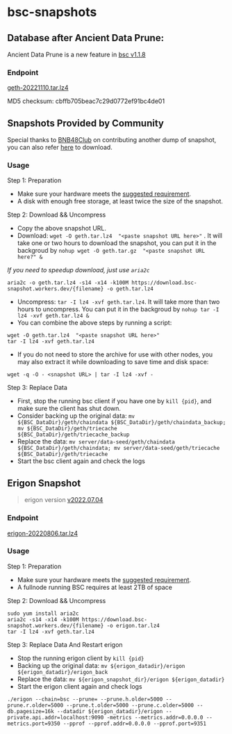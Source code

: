 
# bsc-snapshots


## Database after Ancient Data Prune:

Ancient Data Prune is a new feature in [bsc v1.1.8](https://github.com/binance-chain/bsc/releases/tag/v1.1.8)


### Endpoint


[geth-20221110.tar.lz4
](https://download.bsc-snapshot.workers.dev/geth-20221110.tar.lz4
)

MD5 checksum: cbffb705beac7c29d0772ef91bc4de01



## Snapshots Provided by Community

Special thanks to [BNB48Club](https://twitter.com/bnb48club) on contributing another dump of snapshot, you can also refer [here](https://github.com/BNB48Club/bsc-snapshots) to download.



### Usage 

Step 1: Preparation
- Make sure your hardware meets the [suggested requirement](https://docs.binance.org/smart-chain/developer/fullnode.html).
- A disk with enough free storage, at least twice the size of the snapshot.

Step 2: Download && Uncompress
- Copy the above snapshot URL.
- Download:  `wget -O geth.tar.lz4  "<paste snapshot URL here>"` . It will take one or two hours to download the snapshot, you can put it in the backgroud by `nohup wget -O geth.tar.gz  "<paste snapshot URL here?" &`


*If you need to speedup download, just use `aria2c`*
```
aria2c -o geth.tar.lz4 -s14 -x14 -k100M https://download.bsc-snapshot.workers.dev/{filename} -o geth.tar.lz4
```


- Uncompress: `tar -I lz4 -xvf geth.tar.lz4`. It will take more than two hours to uncompress. You can put it in the backgroud by `nohup tar -I lz4 -xvf geth.tar.lz4 &`
- You can combine the above steps by running a script:
```
wget -O geth.tar.lz4  "<paste snapshot URL here>"
tar -I lz4 -xvf geth.tar.lz4
```


- If you do not need to store the archive for use with other nodes, you may also extract it while downloading to save time and disk space:
```
wget -q -O - <snapshot URL> | tar -I lz4 -xvf -
```


Step 3: Replace Data
- First, stop the running bsc client if you have one by `kill {pid}`, and make sure the client has shut down.
- Consider backing up the original data: `mv ${BSC_DataDir}/geth/chaindata ${BSC_DataDir}/geth/chaindata_backup; mv ${BSC_DataDir}/geth/triecache ${BSC_DataDir}/geth/triecache_backup`
- Replace the data: `mv server/data-seed/geth/chaindata ${BSC_DataDir}/geth/chaindata; mv server/data-seed/geth/triecache ${BSC_DataDir}/geth/triecache`
- Start the bsc client again and check the logs

## Erigon Snapshot

> erigon version [v2022.07.04](https://github.com/ledgerwatch/erigon/releases/tag/v2022.07.04)
### Endpoint
[erigon-20220806.tar.lz4](https://download.bsc-snapshot.workers.dev/snapshot/erigon-20220806.tar.lz4
)


### Usage

Step 1: Preparation

- Make sure your hardware meets the [suggested requirement](https://github.com/ledgerwatch/erigon#system-requirements).
- A fullnode running BSC requires at least 2TB of space

Step 2: Download && Uncompress

```
sudo yum install aria2c
aria2c -s14 -x14 -k100M https://download.bsc-snapshot.workers.dev/{filename} -o erigon.tar.lz4
tar -I lz4 -xvf geth.tar.lz4
```
Step 3: Replace Data And Restart erigon
- Stop the running erigon client by `kill {pid}`
- Backing up the original data: `mv ${erigon_datadir}/erigon ${erigon_datadir}/erigon_back`
- Replace the data: `mv ${erigon_snapshot_dir}/erigon ${erigon_datadir}`
- Start the erigon client again and check logs

```shell
./erigon --chain=bsc --prune= --prune.h.older=5000 --prune.r.older=5000 --prune.t.older=5000 --prune.c.older=5000 --db.pagesize=16k --datadir ${erigon_datadir}/erigon --private.api.addr=localhost:9090 -metrics --metrics.addr=0.0.0.0 --metrics.port=9350 --pprof --pprof.addr=0.0.0.0 --pprof.port=9351
```



